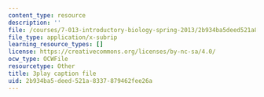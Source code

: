```yaml
---
content_type: resource
description: ''
file: /courses/7-013-introductory-biology-spring-2013/2b934ba5deed521a8337879462fee26a_b_lgH_ZnCmg.vtt
file_type: application/x-subrip
learning_resource_types: []
license: https://creativecommons.org/licenses/by-nc-sa/4.0/
ocw_type: OCWFile
resourcetype: Other
title: 3play caption file
uid: 2b934ba5-deed-521a-8337-879462fee26a
---
```

